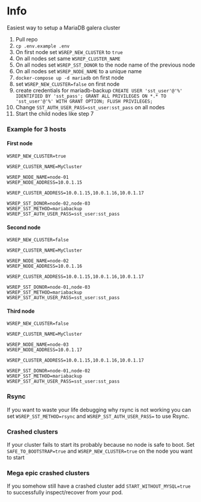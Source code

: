 # Info
Easiest way to setup a MariaDB galera cluster 


1. Pull repo
2. `cp .env.example .env`
3. On first node set `WSREP_NEW_CLUSTER` to `true`
4. On all nodes set same `WSREP_CLUSTER_NAME`
5. On all nodes set `WSREP_SST_DONOR` to the node name of the previous node
6. On all nodes set `WSREP_NODE_NAME` to a unique name
7. `docker-compose up -d mariadb` on first node
8. set `WSREP_NEW_CLUSTER=false` on first node
9. create credentials for mariadb-backup `CREATE USER 'sst_user'@'%' IDENTIFIED BY 'sst_pass'; GRANT ALL PRIVILEGES ON *.* TO 'sst_user'@'%' WITH GRANT OPTION; FLUSH PRIVILEGES;`
10. Change `SST_AUTH_USER_PASS=sst_user:sst_pass` on all nodes 
11. Start the child nodes like step 7

### Example for 3 hosts

#### First node
```dotenv
WSREP_NEW_CLUSTER=true

WSREP_CLUSTER_NAME=MyCluster

WSREP_NODE_NAME=node-01
WSREP_NODE_ADDRESS=10.0.1.15

WSREP_CLUSTER_ADDRESS=10.0.1.15,10.0.1.16,10.0.1.17

WSREP_SST_DONOR=node-02,node-03
WSREP_SST_METHOD=mariabackup
WSREP_SST_AUTH_USER_PASS=sst_user:sst_pass
```

#### Second node

```dotenv
WSREP_NEW_CLUSTER=false

WSREP_CLUSTER_NAME=MyCluster

WSREP_NODE_NAME=node-02
WSREP_NODE_ADDRESS=10.0.1.16

WSREP_CLUSTER_ADDRESS=10.0.1.15,10.0.1.16,10.0.1.17

WSREP_SST_DONOR=node-01,node-03
WSREP_SST_METHOD=mariabackup
WSREP_SST_AUTH_USER_PASS=sst_user:sst_pass
```

#### Third node

```dotenv
WSREP_NEW_CLUSTER=false

WSREP_CLUSTER_NAME=MyCluster

WSREP_NODE_NAME=node-03
WSREP_NODE_ADDRESS=10.0.1.17

WSREP_CLUSTER_ADDRESS=10.0.1.15,10.0.1.16,10.0.1.17

WSREP_SST_DONOR=node-01,node-02
WSREP_SST_METHOD=mariabackup
WSREP_SST_AUTH_USER_PASS=sst_user:sst_pass
```

### Rsync
If you want to waste your life debugging why rsync is not working you can set `WSREP_SST_METHOD=rsync` and `WSREP_SST_AUTH_USER_PASS=` to use Rsync.

### Crashed clusters

If your cluster fails to start its probably because no node is safe to boot. Set `SAFE_TO_BOOTSTRAP=true` and `WSREP_NEW_CLUSTER=true` on the node you want to start


### Mega epic crashed clusters

If you somehow still have a crashed cluster add `START_WITHOUT_MYSQL=true` to successfully inspect/recover from your pod.
